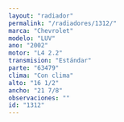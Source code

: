```yaml
---
layout: "radiador"
permalink: "/radiadores/1312/"
marca: "Chevrolet"
modelo: "LUV"
ano: "2002"
motor: "L4 2.2"
transmision: "Estándar"
parte: "63479"
clima: "Con clima"
alto: "16 1/2"
ancho: "21 7/8"
observaciones: ""
id: "1312"
---
```


